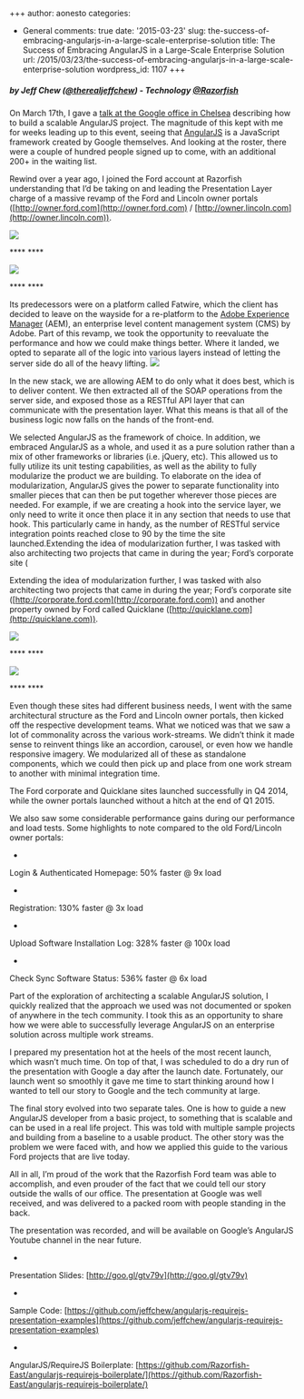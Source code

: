 +++
author: aonesto
categories:
- General
comments: true
date: '2015-03-23'
slug: the-success-of-embracing-angularjs-in-a-large-scale-enterprise-solution
title: The Success of Embracing AngularJS in a Large-Scale Enterprise Solution
url: /2015/03/23/the-success-of-embracing-angularjs-in-a-large-scale-enterprise-solution
wordpress_id: 1107
+++


##### by Jeff Chew ([@therealjeffchew](http://www.twitter.com/therealjeffchew)) - Technology [@Razorfish](http://www.twitter.com/razorfish)




On March 17th, I gave a [talk at the Google office in Chelsea](http://www.meetup.com/AngularJS-NYC/events/221056642/) describing how to build a scalable AngularJS project. The magnitude of this kept with me for weeks leading up to this event, seeing that [AngularJS](https://angularjs.org/) is a JavaScript framework created by Google themselves. And looking at the roster, there were a couple of hundred people signed up to come, with an additional 200+ in the waiting list.




Rewind over a year ago, I joined the Ford account at Razorfish understanding that I’d be taking on and leading the Presentation Layer charge of a massive revamp of the Ford and Lincoln owner portals ([http://owner.ford.com](http://owner.ford.com) / [http://owner.lincoln.com](http://owner.lincoln.com)).




![](https://lh3.googleusercontent.com/m0Z0EiN76UcZL9N8SWm9wYbxPIgLWyTPJr3PayNCdNhg3I3D8aLea80MjD0Lpu9z2IIPOq-G5wNioogNJJeemspa6TJncMRocKwuXcbvBCW2ZIq1JvhUWHrbMyooTSsZj8XJses)


**** ****


![](https://lh3.googleusercontent.com/I_amTDvgDbkU9evnuvqm74GGOpYvwYyhpxP6YIBuKq267-IKK5k3objLqUc2RXsIjwf-LlMsUNLobINg8iVTFqPpFpOdYFdl8Nxj0RzJisUa6KPie2hPW-AgqrzNoQqe-E4Kz9c)


**** ****


Its predecessors were on a platform called Fatwire, which the client has decided to leave on the wayside for a re-platform to the [Adobe Experience Manager](http://www.adobe.com/marketing-cloud/enterprise-content-management.html) (AEM), an enterprise level content management system (CMS) by Adobe. Part of this revamp, we took the opportunity to reevaluate the performance and how we could make things better. Where it landed, we opted to separate all of the logic into various layers instead of letting the server side do all of the heavy lifting. [![](https://lh5.googleusercontent.com/H8XOdJfQqsDxyYlAZCXcQLbCDMydV4CIKmEIiXpX7L_Hefhs_RxIFFM6F7h-4UTi9wpVF0Y2y5mAsvtQKVhovNH4iFa6VSCzpYh_e6mLNQKoCoJEsIXlu0vlpKra5eM0DvjVF1c)](https://www.lucidchart.com/documents/edit/99c32ac9-4a90-4bcb-996f-b33e1f8b03f2/0?callback=close&v=546&s=612)




In the new stack, we are allowing AEM to do only what it does best, which is to deliver content. We then extracted all of the SOAP operations from the server side, and exposed those as a RESTful API layer that can communicate with the presentation layer. What this means is that all of the business logic now falls on the hands of the front-end.




We selected AngularJS as the framework of choice. In addition, we embraced AngularJS as a whole, and used it as a pure solution rather than a mix of other frameworks or libraries (i.e. jQuery, etc). This allowed us to fully utilize its unit testing capabilities, as well as the ability to fully modularize the product we are building. To elaborate on the idea of modularization, AngularJS gives the power to separate functionality into smaller pieces that can then be put together wherever those pieces are needed. For example, if we are creating a hook into the service layer, we only need to write it once then place it in any section that needs to use that hook. This particularly came in handy, as the number of RESTful service integration points reached close to 90 by the time the site launched.Extending the idea of modularization further, I was tasked with also architecting two projects that came in during the year; Ford’s corporate site (




Extending the idea of modularization further, I was tasked with also architecting two projects that came in during the year; Ford’s corporate site ([http://corporate.ford.com](http://corporate.ford.com)) and another property owned by Ford called Quicklane ([http://quicklane.com](http://quicklane.com)).




![](https://lh5.googleusercontent.com/GbD5x_NYXzVMlwqXLMPhcco-WQf4omZgbC39aOhsIm4w2agGVBA09L-c_hO4rp68wd2f-4MiWxFCNMjkd3wI1igWdn_MRu4pJ3_K2ELVeDCeRTDjsfG5XgGsgksXOCIky1fdD-U)


**** ****


![](https://lh5.googleusercontent.com/yV0SBellsuofkcai2qcIM6ttKcqEes-VApEdcy1VuxohC6pRqO2jbXtJVXp51-qZhR3UedMMU0-NqukYGuWD-4o9eQDPSBDQUf-L8wp_W5fX9BAnXlo2Gf4C2PwtCH8C2ZVgATk)


**** ****


Even though these sites had different business needs, I went with the same architectural structure as the Ford and Lincoln owner portals, then kicked off the respective development teams. What we noticed was that we saw a lot of commonality across the various work-streams. We didn’t think it made sense to reinvent things like an accordion, carousel, or even how we handle responsive imagery. We modularized all of these as standalone components, which we could then pick up and place from one work stream to another with minimal integration time.




The Ford corporate and Quicklane sites launched successfully in Q4 2014, while the owner portals launched without a hitch at the end of Q1 2015.




We also saw some considerable performance gains during our performance and load tests. Some highlights to note compared to the old Ford/Lincoln owner portals:






	
  * 


Login & Authenticated Homepage: 50% faster @ 9x load




	
  * 


Registration: 130% faster @ 3x load




	
  * 


Upload Software Installation Log: 328% faster @ 100x load




	
  * 


Check Sync Software Status: 536% faster @ 6x load







Part of the exploration of architecting a scalable AngularJS solution, I quickly realized that the approach we used was not documented or spoken of anywhere in the tech community. I took this as an opportunity to share how we were able to successfully leverage AngularJS on an enterprise solution across multiple work streams.




I prepared my presentation hot at the heels of the most recent launch, which wasn’t much time. On top of that, I was scheduled to do a dry run of the presentation with Google a day after the launch date. Fortunately, our launch went so smoothly it gave me time to start thinking around how I wanted to tell our story to Google and the tech community at large.




The final story evolved into two separate tales. One is how to guide a new AngularJS developer from a basic project, to something that is scalable and can be used in a real life project. This was told with multiple sample projects and building from a baseline to a usable product. The other story was the problem we were faced with, and how we applied this guide to the various Ford projects that are live today.




All in all, I’m proud of the work that the Razorfish Ford team was able to accomplish, and even prouder of the fact that we could tell our story outside the walls of our office. The presentation at Google was well received, and was delivered to a packed room with people standing in the back.




The presentation was recorded, and will be available on Google’s AngularJS Youtube channel in the near future.






	
  * 


Presentation Slides: [http://goo.gl/gtv79v](http://goo.gl/gtv79v)




	
  * 


Sample Code: [https://github.com/jeffchew/angularjs-requirejs-presentation-examples](https://github.com/jeffchew/angularjs-requirejs-presentation-examples)




	
  * 


AngularJS/RequireJS Boilerplate: [https://github.com/Razorfish-East/angularjs-requirejs-boilerplate/](https://github.com/Razorfish-East/angularjs-requirejs-boilerplate/)




